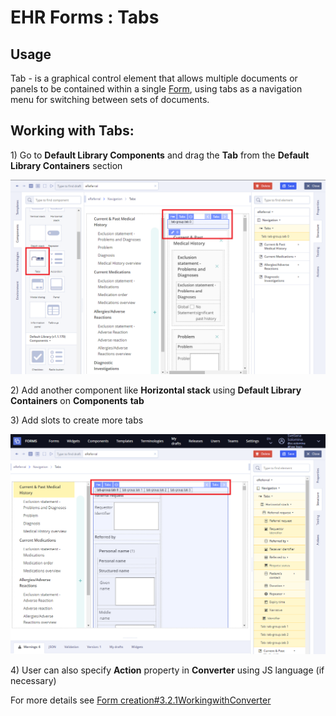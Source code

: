 # EHR Forms : Tabs

## Usage <a id="Tabs-Usage"></a>

Tab - is a graphical control element that allows multiple documents or panels to be contained within a single [Form](ehr-forms-forms-in-detail.md), using tabs as a navigation menu for switching between sets of documents.

## **Working with Tabs:** <a id="Tabs-WorkingwithTabs:"></a>

1\) Go to **Default Library Components** and drag the **Tab** from the **Default Library Containers** section

![](.gitbook/assets/34839857.png)

2\) Add another component like **Horizontal stack** using **Default Library Containers** on **Components** **tab**

3\) Add slots to create more tabs

![](.gitbook/assets/34839993.png)

4\) User can also specify **Action** property in **Converter** using JS language \(if necessary\)

For more details see [Form creation\#3.2.1WorkingwithConverter](ehr-forms-form-creation.md#Formcreation-3.2.1WorkingwithConverter)

